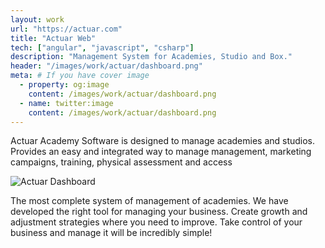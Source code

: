 ```yaml
---
layout: work
url: "https://actuar.com"
title: "Actuar Web"
tech: ["angular", "javascript", "csharp"]
description: "Management System for Academies, Studio and Box."
header: "/images/work/actuar/dashboard.png"
meta: # If you have cover image
  - property: og:image
    content: /images/work/actuar/dashboard.png
  - name: twitter:image
    content: /images/work/actuar/dashboard.png
---
```


Actuar Academy Software is designed to manage academies and studios. Provides an easy and integrated way to manage management, marketing campaigns, training, physical assessment and access

![Actuar Dashboard](/images/work/actuar/login.png)

The most complete system of management of academies. We have developed the right tool for managing your business. Create growth and adjustment strategies where you need to improve. Take control of your business and manage it will be incredibly simple!
